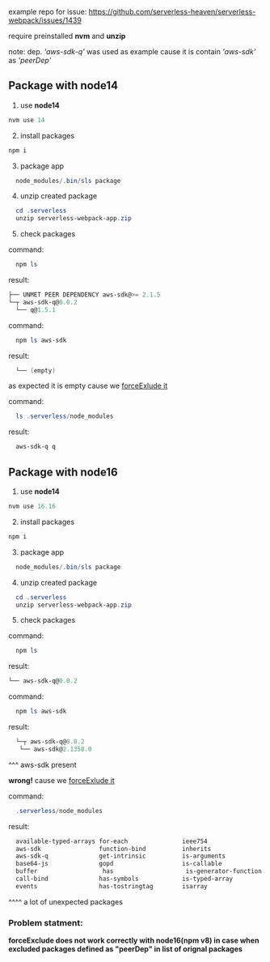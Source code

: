 example repo for issue: https://github.com/serverless-heaven/serverless-webpack/issues/1439

require preinstalled **nvm** and **unzip**

note: dep. *'aws-sdk-q'* was used as example cause it is contain *'aws-sdk'* as *'peerDep'*

## Package with node14

1. use **node14**
  ```powershell
  nvm use 14
  ```

2. install packages
  ```powershell
  npm i
  ```

3. package app

```powershell
  node_modules/.bin/sls package
```

4. unzip created package
   
```powershell
  cd .serverless
  unzip serverless-webpack-app.zip
```

5. check packages

command:

```powershell
  npm ls
```

result:

```powershell
├── UNMET PEER DEPENDENCY aws-sdk@>= 2.1.5
└─┬ aws-sdk-q@0.0.2
  └── q@1.5.1
```

command:

```powershell
  npm ls aws-sdk
```

result:

```powershell
  └── (empty)
```

as expected it is empty cause we [forceExlude it](https://github.com/collierrgbsitisfise/serverless-webpack-issue/blob/main/serverless.yml#L21)

command:

```powershell
  ls .serverless/node_modules
```

result:

```powershell
  aws-sdk-q q
```

## Package with node16

1. use **node14**
  ```powershell
  nvm use 16.16
  ```

2. install packages
  ```powershell
  npm i
  ```

3. package app

```powershell
  node_modules/.bin/sls package
```

4. unzip created package
   
```powershell
  cd .serverless
  unzip serverless-webpack-app.zip
```

5. check packages

command:

```powershell
  npm ls
```

result:

```powershell
└── aws-sdk-q@0.0.2
```

command:

```powershell
  npm ls aws-sdk
```

result:

```powershell
  └─┬ aws-sdk-q@0.0.2
   └── aws-sdk@2.1358.0
```

^^^ aws-sdk present 

**wrong!** cause we [forceExlude it](https://github.com/collierrgbsitisfise/serverless-webpack-issue/blob/main/serverless.yml#L21)

command:

```powershell
  .serverless/node_modules
```

result:

```powershell
  available-typed-arrays for-each               ieee754                jmespath               which-typed-array
  aws-sdk                function-bind          inherits               q                      xml2js
  aws-sdk-q              get-intrinsic          is-arguments           querystring            xmlbuilder
  base64-js              gopd                   is-callable            sax
  buffer                  has                    is-generator-function  url
  call-bind              has-symbols            is-typed-array         util
  events                 has-tostringtag        isarray                uuid
```

^^^^ a lot of unexpected packages


### Problem statment:

**forceExclude does not work correctly with node16(npm v8) in case when excluded packages defined as "peerDep" in list of orignal packages**